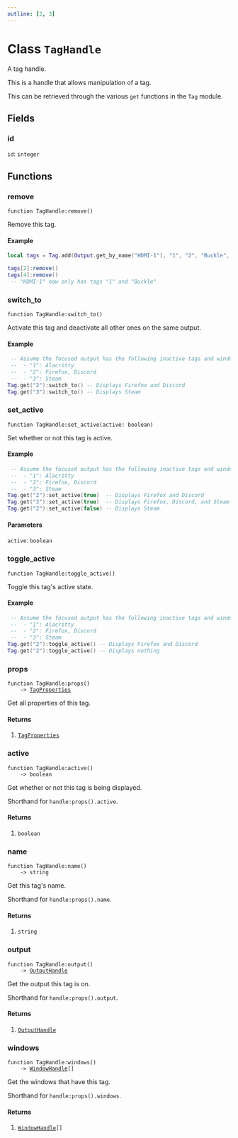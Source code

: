 ```yaml
---
outline: [2, 3]
---
```


# Class `TagHandle`


A tag handle.

This is a handle that allows manipulation of a tag.

This can be retrieved through the various `get` functions in the `Tag` module.

## Fields

### id

`id`: <code>integer</code>




## Functions

### <Badge type="method" text="method" /> remove

<div class="language-lua"><pre><code>function TagHandle:remove()</code></pre></div>

Remove this tag.

#### Example
```lua
local tags = Tag.add(Output.get_by_name("HDMI-1"), "1", "2", "Buckle", "Shoe")

tags[2]:remove()
tags[4]:remove()
 -- "HDMI-1" now only has tags "1" and "Buckle"
```






### <Badge type="method" text="method" /> switch_to

<div class="language-lua"><pre><code>function TagHandle:switch_to()</code></pre></div>

Activate this tag and deactivate all other ones on the same output.

#### Example
```lua
 -- Assume the focused output has the following inactive tags and windows:
 --  - "1": Alacritty
 --  - "2": Firefox, Discord
 --  - "3": Steam
Tag.get("2"):switch_to() -- Displays Firefox and Discord
Tag.get("3"):switch_to() -- Displays Steam
```






### <Badge type="method" text="method" /> set_active

<div class="language-lua"><pre><code>function TagHandle:set_active(active: boolean)</code></pre></div>

Set whether or not this tag is active.

#### Example
```lua
 -- Assume the focused output has the following inactive tags and windows:
 --  - "1": Alacritty
 --  - "2": Firefox, Discord
 --  - "3": Steam
Tag.get("2"):set_active(true)  -- Displays Firefox and Discord
Tag.get("3"):set_active(true)  -- Displays Firefox, Discord, and Steam
Tag.get("2"):set_active(false) -- Displays Steam
```


#### Parameters

`active`: <code>boolean</code>






### <Badge type="method" text="method" /> toggle_active

<div class="language-lua"><pre><code>function TagHandle:toggle_active()</code></pre></div>

Toggle this tag's active state.

#### Example
```lua
 -- Assume the focused output has the following inactive tags and windows:
 --  - "1": Alacritty
 --  - "2": Firefox, Discord
 --  - "3": Steam
Tag.get("2"):toggle_active() -- Displays Firefox and Discord
Tag.get("2"):toggle_active() -- Displays nothing
```






### <Badge type="method" text="method" /> props

<div class="language-lua"><pre><code>function TagHandle:props()
    -> <a href="/lua-reference/classes/TagProperties">TagProperties</a></code></pre></div>

Get all properties of this tag.




#### Returns

1. <code><a href="/lua-reference/classes/TagProperties">TagProperties</a></code>




### <Badge type="method" text="method" /> active

<div class="language-lua"><pre><code>function TagHandle:active()
    -> boolean</code></pre></div>

Get whether or not this tag is being displayed.

Shorthand for `handle:props().active`.




#### Returns

1. <code>boolean</code>




### <Badge type="method" text="method" /> name

<div class="language-lua"><pre><code>function TagHandle:name()
    -> string</code></pre></div>

Get this tag's name.

Shorthand for `handle:props().name`.




#### Returns

1. <code>string</code>




### <Badge type="method" text="method" /> output

<div class="language-lua"><pre><code>function TagHandle:output()
    -> <a href="/lua-reference/classes/OutputHandle">OutputHandle</a></code></pre></div>

Get the output this tag is on.

Shorthand for `handle:props().output`.




#### Returns

1. <code><a href="/lua-reference/classes/OutputHandle">OutputHandle</a></code>




### <Badge type="method" text="method" /> windows

<div class="language-lua"><pre><code>function TagHandle:windows()
    -> <a href="/lua-reference/classes/WindowHandle">WindowHandle</a>[]</code></pre></div>

Get the windows that have this tag.

Shorthand for `handle:props().windows`.




#### Returns

1. <code><a href="/lua-reference/classes/WindowHandle">WindowHandle</a>[]</code>



